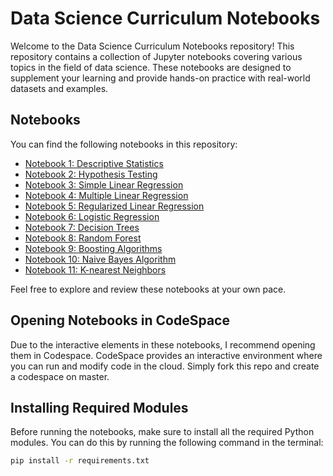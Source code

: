 # Data Science Curriculum Notebooks

Welcome to the Data Science Curriculum Notebooks repository! This repository contains a collection of Jupyter notebooks covering various topics in the field of data science. These notebooks are designed to supplement your learning and provide hands-on practice with real-world datasets and examples.

## Notebooks

You can find the following notebooks in this repository:
- [Notebook 1: Descriptive Statistics](01-descriptive-statistics.ipynb)
- [Notebook 2: Hypothesis Testing](02-hypothesis-testing.ipynb)
- [Notebook 3: Simple Linear Regression](03-simple-linear-regression.ipynb)
- [Notebook 4: Multiple Linear Regression](04-multiple-linear-regression.ipynb)
- [Notebook 5: Regularized Linear Regression](05-regularized-linear-regression.ipynb)
- [Notebook 6: Logistic Regression](06-logistic-regression.ipynb)
- [Notebook 7: Decision Trees](07-decision-trees.ipynb)
- [Notebook 8: Random Forest](08-random-forest.ipynb)
- [Notebook 9: Boosting Algorithms](09-boosting-algorithms.ipynb)
- [Notebook 10: Naive Bayes Algorithm](10-naive-bayes-algorithm.ipynb)
- [Notebook 11: K-nearest Neighbors](11-k-nearest-neighbors.ipynb)

Feel free to explore and review these notebooks at your own pace.

## Opening Notebooks in CodeSpace

Due to the interactive elements in these notebooks, I recommend opening them in Codespace. CodeSpace provides an interactive environment where you can run and modify code in the cloud. Simply fork this repo and create a codespace on master.

## Installing Required Modules

Before running the notebooks, make sure to install all the required Python modules. You can do this by running the following command in the terminal:

```bash
pip install -r requirements.txt